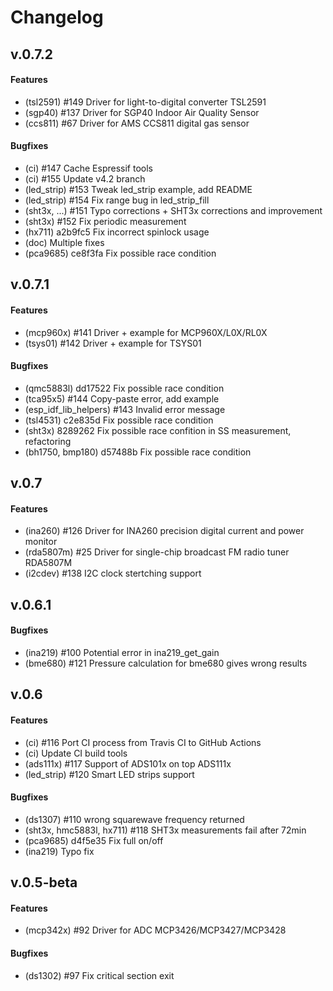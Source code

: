 # Changelog

## v.0.7.2

#### Features

- (tsl2591) #149 Driver for light-to-digital converter TSL2591
- (sgp40) #137 Driver for SGP40 Indoor Air Quality Sensor
- (ccs811) #67 Driver for AMS CCS811 digital gas sensor

#### Bugfixes

- (ci) #147 Cache Espressif tools
- (ci) #155 Update v4.2 branch
- (led_strip) #153 Tweak led_strip example, add README
- (led_strip) #154 Fix range bug in led_strip_fill
- (sht3x, ...) #151 Typo corrections + SHT3x corrections and improvement
- (sht3x) #152 Fix periodic measurement
- (hx711) a2b9fc5 Fix incorrect spinlock usage
- (doc) Multiple fixes
- (pca9685) ce8f3fa Fix possible race condition


## v.0.7.1

#### Features

- (mcp960x) #141 Driver + example for MCP960X/L0X/RL0X
- (tsys01) #142 Driver + example for TSYS01

#### Bugfixes

- (qmc5883l) dd17522 Fix possible race condition
- (tca95x5) #144 Copy-paste error, add example
- (esp_idf_lib_helpers) #143 Invalid error message
- (tsl4531) c2e835d Fix possible race condition
- (sht3x) 8289262 Fix possible race confition in SS measurement, refactoring
- (bh1750, bmp180) d57488b Fix possible race condition

## v.0.7

#### Features

- (ina260) #126 Driver for INA260 precision digital current and power monitor
- (rda5807m) #25 Driver for single-chip broadcast FM radio tuner RDA5807M
- (i2cdev) #138 I2C clock stertching support

## v.0.6.1

#### Bugfixes

- (ina219) #100 Potential error in ina219_get_gain
- (bme680) #121 Pressure calculation for bme680 gives wrong results

## v.0.6

#### Features

- (ci) #116 Port CI process from Travis CI to GitHub Actions
- (ci) Update CI build tools
- (ads111x) #117 Support of ADS101x on top ADS111x
- (led_strip) #120 Smart LED strips support

#### Bugfixes

- (ds1307) #110 wrong squarewave frequency returned
- (sht3x, hmc5883l, hx711) #118 SHT3x measurements fail after 72min
- (pca9685) d4f5e35 Fix full on/off 
- (ina219) Typo fix

## v.0.5-beta

#### Features

- (mcp342x) #92 Driver for ADC MCP3426/MCP3427/MCP3428

#### Bugfixes

- (ds1302) #97 Fix critical section exit
